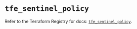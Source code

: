 # `tfe_sentinel_policy`

Refer to the Terraform Registry for docs: [`tfe_sentinel_policy`](https://registry.terraform.io/providers/hashicorp/tfe/0.55.0/docs/resources/sentinel_policy).
